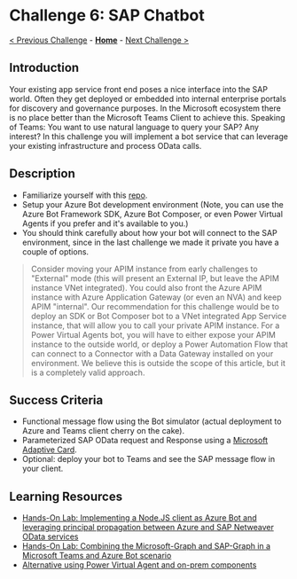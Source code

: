 # Challenge 6: SAP Chatbot

[< Previous Challenge](./05-PrivateLink.md) - **[Home](../README.md)** - [Next Challenge >](./07-EventDriven.md)

## Introduction
Your existing app service front end poses a nice interface into the SAP world. Often they get deployed or embedded into internal enterprise portals for discovery and governance purposes. In the Microsoft ecosystem there is no place better than the Microsoft Teams Client to achieve this. Speaking of Teams: You want to use natural language to query your SAP? Any interest? In this challenge you will implement a bot service that can leverage your existing infrastructure and process OData calls.

## Description
- Familiarize yourself with this [repo](https://github.com/ROBROICH/Teams-Chatbot-SAP-NW-Principal-Propagation).
- Setup your Azure Bot development environment (Note, you can use the Azure Bot Framework SDK, Azure Bot Composer, or even Power Virtual Agents if you prefer and it's available to you.)
- You should think carefully about how your bot will connect to the SAP environment, since in the last challenge we made it private you have a couple of options.
> Consider moving your APIM instance from early challenges to "External" mode (this will present an External IP, but leave the APIM instance VNet integrated). 
> You could also front the Azure APIM instance with Azure Application Gateway (or even an NVA) and keep APIM "internal".
> Our recommendation for this challenge would be to deploy an SDK or Bot Composer bot to a VNet integrated App Service instance, that will allow you to call your private APIM instance. 
> For a Power Virtual Agents bot, you will have to either expose your APIM instance to the outside world, or deploy a Power Automation Flow that can connect to a Connector with a Data Gateway installed on your environment. We believe this is outside the scope of this article, but it is a completely valid approach.

## Success Criteria
- Functional message flow using the Bot simulator (actual deployment to Azure and Teams client cherry on the cake).
- Parameterized SAP OData request and Response using a [Microsoft Adaptive Card](https://adaptivecards.io/).
- Optional: deploy your bot to Teams and see the SAP message flow in your client.

## Learning Resources
- [Hands-On Lab: Implementing a Node.JS client as Azure Bot and leveraging principal propagation between Azure and SAP Netweaver OData services](https://github.com/ROBROICH/Teams-Chatbot-SAP-NW-Principal-Propagation)
- [Hands-On Lab: Combining the Microsoft-Graph and SAP-Graph in a Microsoft Teams and Azure Bot scenario](https://github.com/ROBROICH/TEAMS-Chatbot-Microsoft-SAP-Graph)
- [Alternative using Power Virtual Agent and on-prem components](https://blogs.sap.com/2021/04/13/principal-propagation-in-a-multi-cloud-solution-between-microsoft-azure-and-sap-business-technology-platform-btp-part-iv-sso-with-a-power-virtual-agent-chatbot-and-on-premises-data-gateway/)
